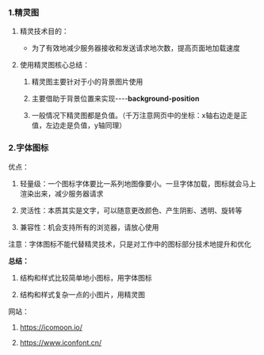 ### 1.精灵图

1. 精灵技术目的：
   
   - 为了有效地减少服务器接收和发送请求地次数，提高页面地加载速度

2. 使用精灵图核心总结：
   
   1. 精灵图主要针对于小的背景图片使用
   
   2. 主要借助于背景位置来实现----**background-position**
   
   3. 一般情况下精灵图都是负值。（千万注意网页中的坐标：x轴右边走是正值，左边走是负值，y轴同理）

### 2.字体图标

 优点：

1. 轻量级：一个图标字体要比一系列地图像要小。一旦字体加载，图标就会马上渲染出来，减少服务器请求

2. 灵活性：本质其实是文字，可以随意更改颜色、产生阴影、透明、旋转等

3. 兼容性：机会支持所有的浏览器，请放心使用

注意：字体图标不能代替精灵技术，只是对工作中的图标部分技术地提升和优化

**总结：**

1. 结构和样式比较简单地小图标，用字体图标

2. 结构和样式复杂一点的小图片，用精灵图

网站：

1. https://icomoon.io/

2. https://www.iconfont.cn/








